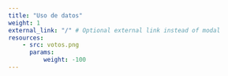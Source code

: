 ```yaml
---
title: "Uso de datos"
weight: 1
external_link: "/" # Optional external link instead of modal
resources:
    - src: votos.png
      params:
          weight: -100
---
```


